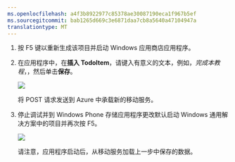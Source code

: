 ```yaml
---
ms.openlocfilehash: a4f3b8922977c85378ae30087190eca1f967b5ef
ms.sourcegitcommit: bab1265d669c3e6871daa7cb8a5640a47104947a
translationtype: MT
---
```


1. 按 F5 键以重新生成该项目并启动 Windows 应用商店应用程序。

2. 在应用程序中，在**插入 TodoItem**，请键入有意义的文本，例如，*完成本教程*，，然后单击**保存**。

    ![](./media/mobile-services-windows-universal-test-app/mobile-quickstart-startup.png)

    将 POST 请求发送到 Azure 中承载新的移动服务。

3. 停止调试并到 Windows Phone 存储应用程序更改默认启动 Windows 通用解决方案中的项目并再次按 F5。

    ![](./media/mobile-services-windows-universal-test-app/mobile-quickstart-completed-wp8.png)
    
    请注意，应用程序启动后，从移动服务加载上一步中保存的数据。